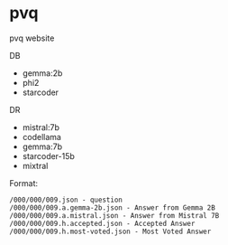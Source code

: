 # pvq
pvq website

DB
 - gemma:2b
 - phi2
 - starcoder

DR
 - mistral:7b
 - codellama
 - gemma:7b
 - starcoder-15b
 - mixtral

Format:

    /000/000/009.json - question
    /000/000/009.a.gemma-2b.json - Answer from Gemma 2B
    /000/000/009.a.mistral.json - Answer from Mistral 7B
    /000/000/009.h.accepted.json - Accepted Answer
    /000/000/009.h.most-voted.json - Most Voted Answer
